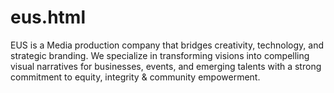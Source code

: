 # eus.html
EUS is a Media production company that bridges creativity, technology, and strategic branding. We specialize in transforming visions into compelling visual narratives for businesses, events, and emerging talents with a strong commitment to equity, integrity &amp; community empowerment.
